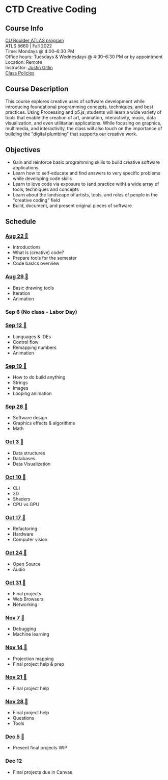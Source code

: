 # CTD Creative Coding

## Course Info

[CU Boulder ATLAS program](https://www.colorado.edu/atlas/academics/graduate/ms-technology-media-society) <br>
ATLS 5660 | Fall 2022 <br>
Time: Mondays @ 4:00–6:30 PM <br>
Office hours: Tuesdays & Wednesdays @ 4:30–6:30 PM or by appointment <br>
Location: Remote <br>
Instructor: [Justin Gitlin](https://cacheflowe.com) <br>
[Class Policies](./docs/policies.md)

## Course Description

This course explores creative uses of software development while introducing foundational programming concepts, techniques, and best practices. Using Processing and p5.js, students will learn a wide variety of tools that enable the creation of art, animation, interactivity, music, data visualization, and even utilitarian applications. While focusing on graphics, multimedia, and interactivity, the class will also touch on the importance of building the "digital plumbing" that supports our creative work.

## Objectives

* Gain and reinforce basic programming skills to build creative software applications
* Learn how to self-educate and find answers to very specific problems while developing code skills
* Learn to love code via exposure to (and practice with) a wide array of tools, techniques and concepts
* Learn about the landscape of artists, tools, and roles of people in the "creative coding" field
* Build, document, and present original pieces of software

## Schedule

### [Aug 22 🔗](./classes/class-01.md)

* Introductions
* What is (creative) code?
* Prepare tools for the semester
* Code basics overview

### [Aug 29 🔗](./classes/class-02.md)

* Basic drawing tools
* Iteration
* Animation

### Sep 6 (No class - Labor Day)

### [Sep 12 🔗](./classes/class-03.md)

* Languages & IDEs
* Control flow
* Remapping numbers
* Animation

### [Sep 19 🔗](./classes/class-04.md)

* How to do build anything
* Strings
* Images
* Looping animation

### [Sep 26 🔗](./classes/class-05.md)

* Software design
* Graphics effects & algorithms
* Math

### [Oct 3 🔗](./classes/class-06.md)

* Data structures
* Databases
* Data Visualization

### [Oct 10 🔗](./classes/class-07.md)

* CLI
* 3D
* Shaders
* CPU vs GPU

### [Oct 17 🔗](./classes/class-08.md)

* Refactoring
* Hardware
* Computer vision

### [Oct 24 🔗](./classes/class-09.md)

* Open Source
* Audio

### [Oct 31 🔗](./classes/class-10.md)

* Final projects
* Web Browsers
* Networking

### [Nov 7 🔗](./classes/class-11.md)

* Debugging
* Machine learning

### [Nov 14 🔗](./classes/class-12.md)

* Projection mapping
* Final project help & prep

### [Nov 21 🔗](./classes/class-13.md)

* Final project help

### [Nov 28 🔗](./classes/class-14.md)

* Final project help
* Questions
* Tools

### [Dec 5 🔗](./classes/class-15.md)

* Present final projects WIP

### Dec 12

* Final projects due in Canvas
